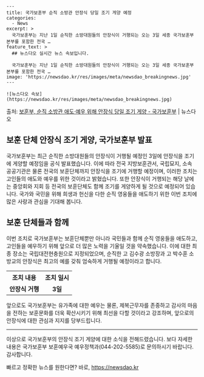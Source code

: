     ---
    title: 국가보훈부 순직 소방관 안장식 당일 조기 게양 예정
    categories:
      - News
    excerpt: >
      국가보훈부는 지난 1일 순직한 소방대원들의 안장식이 거행되는 오는 3일 세종 국가보훈부 본부를 포함한 전국 …
    feature_text: >
      ## 뉴스다오 실시간 뉴스 속보입니다.
    
      국가보훈부는 지난 1일 순직한 소방대원들의 안장식이 거행되는 오는 3일 세종 국가보훈부 본부를 포함한 전국 …
    image: 'https://newsdao.kr/res/images/meta/newsdao_breakingnews.jpg'
    ---
    
    ![뉴스다오 속보](https://newsdao.kr/res/images/meta/newsdao_breakingnews.jpg)

<p>출처: <a href="https://newsdao.kr/3103" rel="dofollow">보훈부, 순직 소방관 애도·예우 위해 안장식 당일 조기 게양 - 국가보훈부</a> | 뉴스다오</p>

<h2>보훈 단체 안장식 조기 게양, 국가보훈부 발표</h2>

<p data-ke-size="size16">국가보훈부는 최근 순직한 소방대원들의 안장식이 거행될 예정인 3일에 안장식을 조기에 게양할 예정임을 공식 발표했습니다. 이에 따라 전국 지방보훈관서, 국립묘지, 소속 공공기관은 물론 전국의 보훈단체까지 안장식을 조기에 거행할 예정이며, 이러한 조치는 고인들의 애도와 예우를 위한 것이라고 밝혔습니다. 또한 안장식이 거행되는 해당 날에는 중앙회와 지회 등 전국의 보훈단체도 함께 조기를 게양하게 될 것으로 예정되어 있습니다. 국가와 국민을 위해 희생과 헌신을 다한 순직 영웅들을 애도하기 위한 이번 조치에 많은 사랑과 관심을 기대해 봅니다.</p>

<h2 data-ke-size="size26">보훈 단체들과 함께</h2>

<p data-ke-size="size16">이번 조치로 국가보훈부는 보훈단체뿐만 아니라 국민들과 함께 순직 영웅들을 애도하고, 고인들을 예우하기 위해 앞으로 더 많은 노력을 기울일 것을 약속했습니다. 이에 대한 최종 장소는 국립대전현충원으로 지정되었으며, 순직한 고 김수광 소방장과 고 박수훈 소방교의 안장식은 최고의 예를 갖춰 엄숙하게 거행될 예정이라고 합니다.</p>

<table>
    <tr>
        <th>조치 내용</th>
        <th>조치 일시</th>
    </tr>
    <tr>
        <td style="text-align: center; height: 17px;"><b>안장식 거행</b></td>
        <td style="text-align: center; height: 17px;"><b>3일</b></td>
    </tr>
</table>

<p data-ke-size="size16">앞으로도 국가보훈부는 유가족에 대한 예우는 물론, 제복근무자를 존중하고 감사의 마음을 전하는 보훈문화를 더욱 확산시키기 위해 최선을 다할 것이라고 강조하며, 앞으로의 안장식에 대한 관심과 지지를 당부드립니다.</p>

<hr>

<p data-ke-size="size16">이상으로 국가보훈부의 안장식 조기 게양에 대한 소식을 전해드렸습니다. 보다 자세한 내용은 국가보훈부 보훈예우국 예우정책과(044-202-5585)로 문의하시기 바랍니다. 감사합니다.</p> 

빠르고 정확한 뉴스를 원한다면? 바로, <a href="https://newsdao.kr" rel="dofollow">https://newsdao.kr</a>


    
